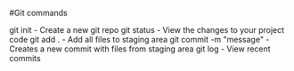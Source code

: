 #Git commands

git init - Create a new git repo
git status - View the changes to your project code
git add . - Add all files to staging area
git commit -m "message" - Creates a new commit with files from staging area
git log - View recent commits
